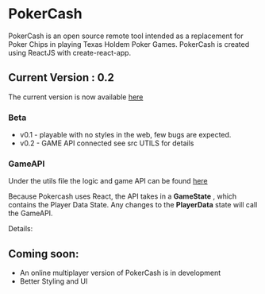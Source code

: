 # PokerCash

PokerCash is an open source remote tool intended as a replacement for Poker Chips in playing Texas Holdem Poker Games.
PokerCash is created using ReactJS with create-react-app.

## Current Version : 0.2

The current version is now available [here](https://ibpme.github.io/pokercash-client/)

### Beta

- v0.1 - playable with no styles in the web, few bugs are expected.
- v0.2 - GAME API connected see src UTILS for details

### GameAPI

Under the utils file the logic and game API can be found [here](https://github.com/ibpme/pokercash-client/blob/master/src/utils/gameAPI.js)

Because Pokercash uses React, the API takes in a **GameState** , which contains the Player Data State. Any changes to the **PlayerData** state will call the GameAPI.

Details:

## Coming soon:

- An online multiplayer version of PokerCash is in development
- Better Styling and UI
